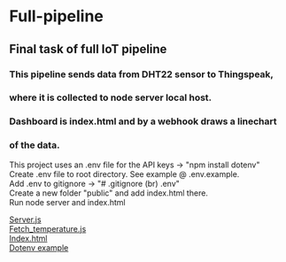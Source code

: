 # Full-pipeline

## Final task of full IoT pipeline

### This pipeline sends data from DHT22 sensor to Thingspeak,<br />
### where it is collected to node server local host.<br />
### Dashboard is index.html and by a webhook draws a linechart<br />
### of the data.<br />

This project uses an .env file for the API keys -> "npm install dotenv"<br />
Create .env file to root directory. See example @ .env.example.<br />
Add .env to gitignore -> "# .gitignore (br) .env"<br />
Create a new folder "public" and add index.html there.<br />
Run node server and index.html<br />

[Server.js](https://github.com/MtrS4n0/Full-pipeline/blob/58a7717cc83bc9ff0e078e4b27ff227e3b854656/server.js)<br/>
[Fetch_temperature.js](https://github.com/MtrS4n0/Full-pipeline/blob/58a7717cc83bc9ff0e078e4b27ff227e3b854656/fetch_temperatures.js)<br/>
[Index.html](https://github.com/MtrS4n0/Full-pipeline/blob/58a7717cc83bc9ff0e078e4b27ff227e3b854656/index.html)<br/>
[Dotenv example](https://github.com/MtrS4n0/Full-pipeline/blob/58a7717cc83bc9ff0e078e4b27ff227e3b854656/.env.example)
